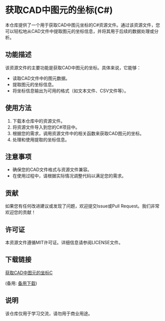 # 获取CAD中图元的坐标(C#)

本仓库提供了一个用于获取CAD中图元坐标的C#资源文件。通过该资源文件，您可以轻松地从CAD文件中提取图元的坐标信息，并将其用于后续的数据处理或分析。

## 功能描述

该资源文件的主要功能是获取CAD中图元的坐标。具体来说，它能够：

- 读取CAD文件中的图元数据。
- 提取图元的坐标信息。
- 将坐标信息输出为可用的格式（如文本文件、CSV文件等）。

## 使用方法

1. 下载本仓库中的资源文件。
2. 将资源文件导入到您的C#项目中。
3. 根据您的需求，调用资源文件中的相关函数来获取CAD图元的坐标。
4. 处理和使用提取的坐标信息。

## 注意事项

- 确保您的CAD文件格式与资源文件兼容。
- 在使用过程中，请根据实际情况调整代码以满足您的需求。

## 贡献

如果您有任何改进建议或发现了问题，欢迎提交Issue或Pull Request。我们非常欢迎您的贡献！

## 许可证

本资源文件遵循MIT许可证。详细信息请参阅LICENSE文件。

## 下载链接
[获取CAD中图元的坐标C](https://pan.quark.cn/s/0333e7b634d5) 

(备用: [备用下载](https://pan.baidu.com/s/1HC6myMN7_mcAqz9LE0LyzA?pwd=1234))

## 说明

该仓库仅用于学习交流，请勿用于商业用途。
